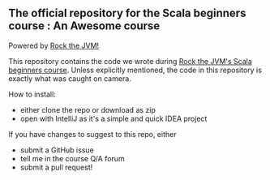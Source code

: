 
## The official repository for the Scala beginners course : An Awesome course 

Powered by [Rock the JVM!](rockthejvm.com)

This repository contains the code we wrote during  [Rock the JVM's Scala beginners course](https://rockthejvm.com/course/scala). Unless explicitly mentioned, the code in this repository is exactly what was caught on camera.

How to install:
- either clone the repo or download as zip
- open with IntelliJ as it's a simple and quick IDEA project

If you have changes to suggest to this repo, either
- submit a GitHub issue
- tell me in the course Q/A forum
- submit a pull request!
